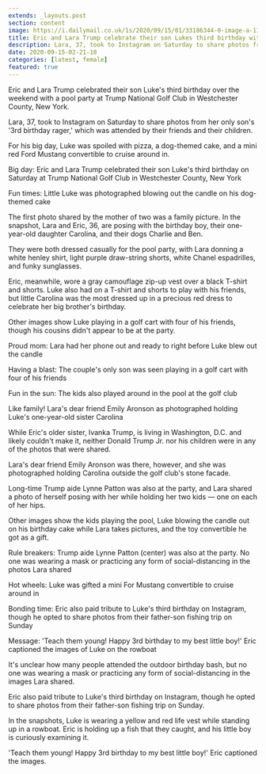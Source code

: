 ```yaml
---
extends: _layouts.post
section: content
image: https://i.dailymail.co.uk/1s/2020/09/15/01/33186344-0-image-a-115_1600130975527.jpg 
title: Eric and Lara Trump celebrate their son Lukes third birthday with a rager at Trump National Golf 
description: Lara, 37, took to Instagram on Saturday to share photos from Lukes party at Trump National Golf Club in Westchester County, New York. 
date: 2020-09-15-02-21-18 
categories: [latest, female] 
featured: true 
--- 
```

Eric and Lara Trump celebrated their son Luke's third birthday over the weekend with a pool party at Trump National Golf Club in Westchester County, New York. 

Lara, 37, took to Instagram on Saturday to share photos from her only son's '3rd birthday rager,' which was attended by their friends and their children. 

For his big day, Luke was spoiled with pizza, a dog-themed cake, and a mini red Ford Mustang convertible to cruise around in. 

Big day: Eric and Lara Trump celebrated their son Luke's third birthday on Saturday at Trump National Golf Club in Westchester County, New York

Fun times: Little Luke was photographed blowing out the candle on his dog-themed cake 

The first photo shared by the mother of two was a family picture. In the snapshot, Lara and Eric, 36, are posing with the birthday boy, their one-year-old daughter Carolina, and their dogs Charlie and Ben. 

They were both dressed casually for the pool party, with Lara donning a white henley shirt, light purple draw-string shorts, white Chanel espadrilles, and funky sunglasses. 

Eric, meanwhile, wore a gray camouflage zip-up vest over a black T-shirt and shorts. Luke also had on a T-shirt and shorts to play with his friends, but little Carolina was the most dressed up in a precious red dress to celebrate her big brother's birthday. 

Other images show Luke playing in a golf cart with four of his friends, though his cousins didn't appear to be at the party. 

Proud mom: Lara had her phone out and ready to right before Luke blew out the candle 

Having a blast: The couple's only son was seen playing in a golf cart with four of his friends 

Fun in the sun: The kids also played around in the pool at the golf club 

Like family! Lara's dear friend Emily Aronson as photographed holding Luke's one-year-old sister Carolina

While Eric's older sister, Ivanka Trump, is living in Washington, D.C. and likely couldn't make it, neither Donald Trump Jr. nor his children were in any of the photos that were shared. 

Lara's dear friend Emily Aronson was there, however, and she was photographed holding Carolina outside the golf club's stone facade.  

Long-time Trump aide Lynne Patton was also at the party, and Lara shared a photo of herself posing with her while holding her two kids — one on each of her hips. 

Other images show the kids playing the pool, Luke blowing the candle out on his birthday cake while Lara takes pictures, and the toy convertible he got as a gift.  

Rule breakers: Trump aide Lynne Patton (center) was also at the party. No one was wearing a mask or practicing any form of social-distancing in the photos Lara shared 

Hot wheels: Luke was gifted a mini For Mustang convertible to cruise around in 

Bonding time: Eric also paid tribute to Luke's third birthday on Instagram, though he opted to share photos from their father-son fishing trip on Sunday

Message: 'Teach them young! Happy 3rd birthday to my best little boy!' Eric captioned the images of Luke on the rowboat 

It's unclear how many people attended the outdoor birthday bash, but no one was wearing a mask or practicing any form of social-distancing in the images Lara shared. 

Eric also paid tribute to Luke's third birthday on Instagram, though he opted to share photos from their father-son fishing trip on Sunday. 

In the snapshots, Luke is wearing a yellow and red life vest while standing up in a rowboat. Eric is holding up a fish that they caught, and his little boy is curiously examining it.  

'Teach them young! Happy 3rd birthday to my best little boy!' Eric captioned the images.  


